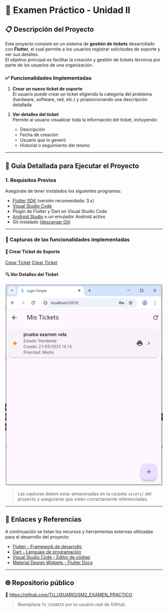 # 📌 Examen Práctico - Unidad II

## 📋 Descripción del Proyecto

Este proyecto consiste en un sistema de **gestión de tickets** desarrollado con **Flutter**, el cual permite a los usuarios registrar solicitudes de soporte y ver sus detalles.  
El objetivo principal es facilitar la creación y gestión de tickets técnicos por parte de los usuarios de una organización.

### ✅ Funcionalidades Implementadas

1. **Crear un nuevo ticket de soporte**  
   El usuario puede crear un ticket eligiendo la categoría del problema (hardware, software, red, etc.) y proporcionando una descripción detallada.

2. **Ver detalles del ticket**  
   Permite al usuario visualizar toda la información del ticket, incluyendo:  
   - Descripción  
   - Fecha de creación  
   - Usuario que lo generó  
   - Historial o seguimiento del mismo

---

## 🚀 Guía Detallada para Ejecutar el Proyecto

### 1. Requisitos Previos

Asegúrate de tener instalados los siguientes programas:

- [Flutter SDK](https://docs.flutter.dev/get-started/install) (versión recomendada: 3.x)
- [Visual Studio Code](https://code.visualstudio.com/)
- Plugin de Flutter y Dart en Visual Studio Code
- [Android Studio](https://developer.android.com/studio) o un emulador Android activo
- Git instalado ([descargar Git](https://git-scm.com/downloads))

---

### 📸 Capturas de las funcionalidades implementadas

#### 🧾 Crear Ticket de Soporte

[Crear Ticket](crear%20ticket1.png)
[Crear Ticket](crear%20ticket2.png)

#### 🔍 Ver Detalles del Ticket

![Ver Detalles del Ticket](detalles%20ticket.png)

> Las capturas deben estar almacenadas en la carpeta `assets/` del proyecto y asegurarse que estén correctamente referenciadas.

---

## 🔗 Enlaces y Referencias

A continuación se listan los recursos y herramientas externas utilizadas para el desarrollo del proyecto:

- [Flutter - Framework de desarrollo](https://flutter.dev)
- [Dart - Lenguaje de programación](https://dart.dev)
- [Visual Studio Code - Editor de código](https://code.visualstudio.com/)
- [Material Design Widgets - Flutter Docs](https://docs.flutter.dev/ui/widgets)

---

## 🌐 Repositorio público

🔗 https://github.com/TU_USUARIO/SM2_EXAMEN_PRACTICO

> Reemplaza `TU_USUARIO` por tu usuario real de GitHub.
